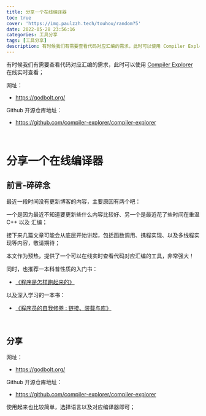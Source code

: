 ```yaml
---
title: 分享一个在线编译器
toc: true
cover: 'https://img.paulzzh.tech/touhou/random?5'
date: 2022-05-28 23:56:16
categories: 工具分享
tags: [工具分享]
description: 有时候我们有需要查看代码对应汇编的需求，此时可以使用 Compiler Explorer 在线实时查看；
---
```


有时候我们有需要查看代码对应汇编的需求，此时可以使用 [Compiler Explorer](https://godbolt.org/) 在线实时查看；

网址：

-   https://godbolt.org/

Github 开源仓库地址：

-   https://github.com/compiler-explorer/compiler-explorer

<br/>

<!--more-->

# **分享一个在线编译器**

## **前言-碎碎念**

最近一段时间没有更新博客的内容，主要原因有两个吧：

一个是因为最近不知道要更新些什么内容比较好、另一个是最近花了些时间在重温 C++ 以及 汇编；

接下来几篇文章可能会从底层开始讲起，包括函数调用、携程实现、以及多线程实现等内容，敬请期待；

本文作为预热，提供了一个可以在线实时查看代码对应汇编的工具，非常强大！

同时，也推荐一本科普性质的入门书：

-   [《程序是怎样跑起来的》](https://book.douban.com/subject/26365491/) 

以及深入学习的一本书：

-   [《程序员的自我修养 : 链接、装载与库》](https://book.douban.com/subject/3652388/)

<br/>

## **分享**

网址：

-   https://godbolt.org/

Github 开源仓库地址：

-   https://github.com/compiler-explorer/compiler-explorer

使用起来也比较简单，选择语言以及对应编译器即可；

<br/>
